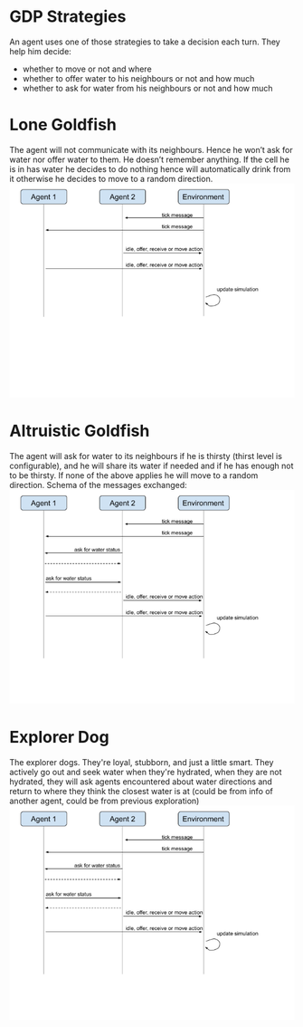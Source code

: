 # GDP Strategies
An agent uses one of those strategies to take a decision each turn. 
They help him decide: 
* whether to move or not and where
* whether to offer water to his neighbours or not and how much
* whether to ask for water from his neighbours or not and how much

# Lone Goldfish
The agent will not communicate with its neighbours. 
Hence he won’t ask for water nor offer water to them. 
He doesn’t remember anything. If the cell he is in has water he decides to do nothing hence will automatically drink from it otherwise he decides to move to a random direction.
![Lone Goldfish Diagram](img/lone-goldfish.png)

# Altruistic Goldfish
The agent will ask for water to its neighbours if he is thirsty (thirst level is configurable), and he will share its water if needed and if he has enough not to be thirsty.
If none of the above applies he will move to a random direction.
Schema of the messages exchanged:
![Altruistic Goldfish Diagram](img/altruistic-goldfish.png)

# Explorer Dog
The explorer dogs. They're loyal, stubborn, and just a little smart. They actively go out and seek water when they're hydrated, when they are not hydrated, they will ask agents encountered about water directions and return to where they think the closest water is at (could be from info of another agent, could be from previous exploration)
![Explorer Dogs Diagram](img/explorer-dogs.png)


